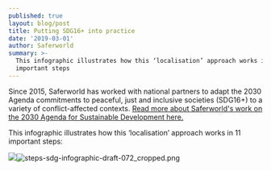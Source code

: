 ```yaml
---
published: true
layout: blog/post
title: Putting SDG16+ into practice
date: '2019-03-01'
author: Saferworld
summary: >-
  This infographic illustrates how this ‘localisation’ approach works in 11
  important steps
---
```

Since 2015, Saferworld has worked with national partners to adapt the 2030 Agenda commitments to peaceful, just and inclusive societies (SDG16+) to a variety of conflict-affected contexts. [Read more about Saferworld's work on the 2030 Agenda for Sustainable Development here.](https://www.saferworld.org.uk/global-action-against-conflict/2030-agenda)

This infographic illustrates how this ‘localisation’ approach works in 11 important steps:

![]({{site.baseurl}}/img/steps-sdg-infographic-draft-072_cropped.png)![steps-sdg-infographic-draft-072_cropped.png]({{site.baseurl}}/img/steps-sdg-infographic-draft-072_cropped.png)
